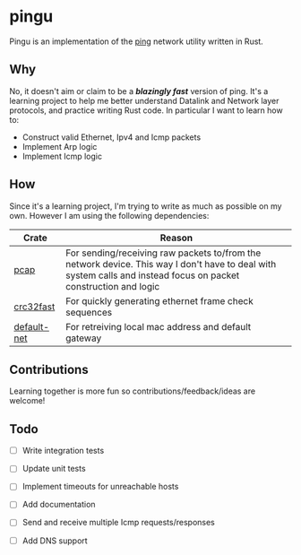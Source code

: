 # pingu
Pingu is an implementation of the [ ping](https://en.wikipedia.org/wiki/Ping_(networking_utility)) network utility written in Rust.

## Why
No, it doesn't aim or claim to be a **_blazingly fast_** version of ping. It's a learning project to help me better understand Datalink and Network layer protocols, and practice writing Rust code. In particular I want to learn how to:

* Construct valid Ethernet, Ipv4 and Icmp packets
* Implement Arp logic
* Implement Icmp logic

## How
Since it's a learning project, I'm trying to write as much as possible on my own. However I am using the following dependencies:

| Crate | Reason |
| ------|--------|
| [pcap](https://github.com/rust-pcap/pcap) | For sending/receiving raw packets to/from the network device. This way I don't have to deal with system calls and instead focus on packet construction and logic |
| [crc32fast](https://github.com/srijs/rust-crc32fast) | For quickly generating ethernet frame check sequences |
| [default-net](https://github.com/shellrow/default-net) | For retreiving local mac address and default gateway |


## Contributions
Learning together is more fun so contributions/feedback/ideas are welcome!

## Todo

* [ ] Write integration tests
* [ ] Update unit tests
* [ ] Implement timeouts for unreachable hosts
* [ ] Add documentation
* [ ] Send and receive multiple Icmp requests/responses
* [ ] Add DNS support


